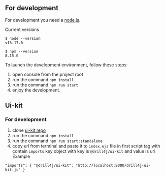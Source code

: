 ## For development

For development you need a [node.js](https://nodejs.org).

Current versions
```
$ node --version
v16.17.0

$ npm --version
8.15.0
```

To launch the development environment, follow these steps:

1. open console from the project root
2. run the command `npm install`
3. run the command `npm run start`
4. enjoy the development.

## Ui-kit

### For development

1. clone [ui-kit repo](https://github.com/Drill4J/ui-kit)
2. run the command `npm install`
3. run the command `npm run start:standalone`
4. copy url from terminal and paste it to `index.ejs` file in first script tag with contain `imports` key object with key is `@drill4j/ui-kit` and value is url. Example

``
"imports": {
    "@drill4j/ui-kit": "http://localhost:8000/drill4j-ui-kit.js"
}
``

